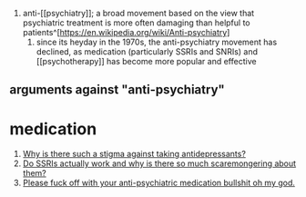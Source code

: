 1. anti-[[psychiatry]]; a broad movement based on the view that psychiatric treatment is more often damaging than helpful to patients^[https://en.wikipedia.org/wiki/Anti-psychiatry]
	1. since its heyday in the 1970s, the anti-psychiatry movement has declined, as medication (particularly SSRIs and SNRIs) and [[psychotherapy]] has become more popular and effective

## arguments against "anti-psychiatry"
# medication
1. [Why is there such a stigma against taking antidepressants?](https://www.reddit.com/r/NoStupidQuestions/comments/85kivm/why_is_there_such_a_stigma_against_taking/)
2. [Do SSRIs actually work and why is there so much scaremongering about them?](https://www.reddit.com/r/askscience/comments/cr5qvb/do_ssris_actually_work_and_why_is_there_so_much/ex2dtei/?utm_source=share&utm_medium=web2x&context=3)
3. [Please fuck off with your anti-psychiatric medication bullshit oh my god.](https://www.reddit.com/r/offmychest/comments/5e752b/please_fuck_off_with_your_antipsychiatric/)